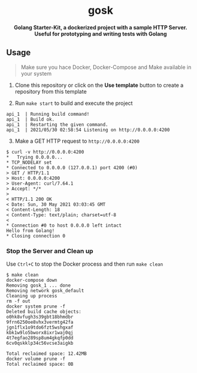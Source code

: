 <div>
  <h1 align="center">gosk</h1>
  <h4 align="center">
    Golang Starter-Kit, a dockerized project with a sample HTTP Server.
    Useful for prototyping and writing tests with Golang
  </h4>
</div>

## Usage

> Make sure you hace Docker, Docker-Compose and Make available in your system

1. Clone this repository or click on the **Use template** button to create a
repository from this template

2. Run `make start` to build and execute the project

```log
api_1  | Running build command!
api_1  | Build ok.
api_1  | Restarting the given command.
api_1  | 2021/05/30 02:58:54 Listening on http://0.0.0.0:4200
```

3. Make a GET HTTP request to `http://0.0.0.0:4200`

```log
$ curl -v http://0.0.0.0:4200
*   Trying 0.0.0.0...
* TCP_NODELAY set
* Connected to 0.0.0.0 (127.0.0.1) port 4200 (#0)
> GET / HTTP/1.1
> Host: 0.0.0.0:4200
> User-Agent: curl/7.64.1
> Accept: */*
>
< HTTP/1.1 200 OK
< Date: Sun, 30 May 2021 03:03:45 GMT
< Content-Length: 18
< Content-Type: text/plain; charset=utf-8
<
* Connection #0 to host 0.0.0.0 left intact
Hello from Golang!
* Closing connection 0
```

### Stop the Server and Clean up

Use `Ctrl+C` to stop the Docker process and then run `make clean`

```log
$ make clean
docker-compose down
Removing gosk_1 ... done
Removing network gosk_default
Cleaning up process
rm -f out
docker system prune -f
Deleted build cache objects:
o0hk8vfugh3s39gbt18bhmdbr
9frn6250oe8vhx3vermtg42fa
jgn1flx1o9tdo6fzt5wshgxaf
kbk1w9lo5bworx8ixr1waj0qj
4t7egfao289sp8um4gkqfp0dd
6cv0qskklp34c56vcse3aigkb

Total reclaimed space: 12.42MB
docker volume prune -f
Total reclaimed space: 0B
```
